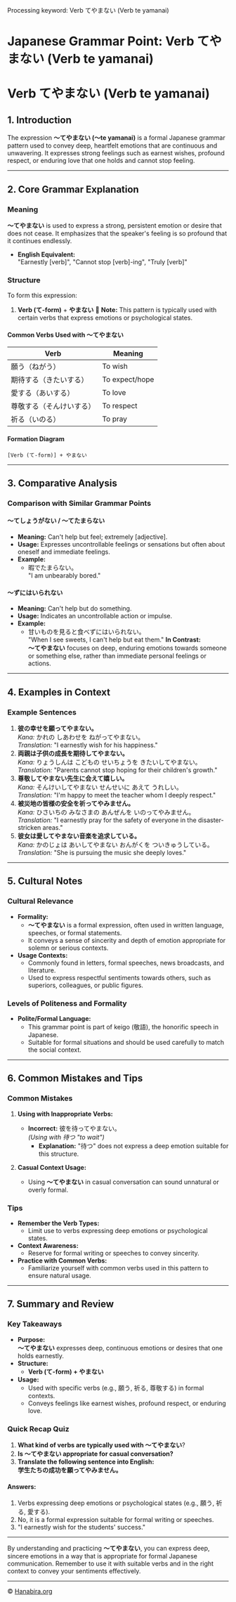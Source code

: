 Processing keyword: Verb てやまない (Verb te yamanai)
# Japanese Grammar Point: Verb てやまない (Verb te yamanai)
# Verb てやまない (Verb te yamanai)
## 1. Introduction
The expression **〜てやまない (〜te yamanai)** is a formal Japanese grammar pattern used to convey deep, heartfelt emotions that are continuous and unwavering. It expresses strong feelings such as earnest wishes, profound respect, or enduring love that one holds and cannot stop feeling.

---
## 2. Core Grammar Explanation
### Meaning
**〜てやまない** is used to express a strong, persistent emotion or desire that does not cease. It emphasizes that the speaker's feeling is so profound that it continues endlessly.
- **English Equivalent:**  
  "Earnestly [verb]", "Cannot stop [verb]-ing", "Truly [verb]"
### Structure
To form this expression:
1. **Verb (て-form)** + **やまない**
🔹 **Note:** This pattern is typically used with certain verbs that express emotions or psychological states.
#### Common Verbs Used with 〜てやまない
| Verb                | Meaning           |
|---------------------|-------------------|
| 願う（ねがう）        | To wish           |
| 期待する（きたいする）| To expect/hope    |
| 愛する（あいする）    | To love           |
| 尊敬する（そんけいする）| To respect        |
| 祈る（いのる）        | To pray           |
#### Formation Diagram
```plaintext
[Verb (て-form)] + やまない
```
---
## 3. Comparative Analysis
### Comparison with Similar Grammar Points
#### 〜てしょうがない / 〜てたまらない
- **Meaning:** Can't help but feel; extremely [adjective].
- **Usage:** Expresses uncontrollable feelings or sensations but often about oneself and immediate feelings.
- **Example:**  
  - 暇でたまらない。  
    "I am unbearably bored."
#### 〜ずにはいられない
- **Meaning:** Can't help but do something.
- **Usage:** Indicates an uncontrollable action or impulse.
- **Example:**  
  - 甘いものを見ると食べずにはいられない。  
    "When I see sweets, I can't help but eat them."
**In Contrast:**  
**〜てやまない** focuses on deep, enduring emotions towards someone or something else, rather than immediate personal feelings or actions.
---
## 4. Examples in Context
### Example Sentences
1. **彼の幸せを願ってやまない。**  
   *Kana:* かれの しあわせを ねがってやまない。  
   *Translation:* "I earnestly wish for his happiness."
2. **両親は子供の成長を期待してやまない。**  
   *Kana:* りょうしんは こどもの せいちょうを きたいしてやまない。  
   *Translation:* "Parents cannot stop hoping for their children's growth."
3. **尊敬してやまない先生に会えて嬉しい。**  
   *Kana:* そんけいしてやまない せんせいに あえて うれしい。  
   *Translation:* "I'm happy to meet the teacher whom I deeply respect."
4. **被災地の皆様の安全を祈ってやみません。**  
   *Kana:* ひさいちの みなさまの あんぜんを いのってやみません。  
   *Translation:* "I earnestly pray for the safety of everyone in the disaster-stricken areas."
5. **彼女は愛してやまない音楽を追求している。**  
   *Kana:* かのじょは あいしてやまない おんがくを ついきゅうしている。  
   *Translation:* "She is pursuing the music she deeply loves."
---
## 5. Cultural Notes
### Cultural Relevance
- **Formality:**  
  - **〜てやまない** is a formal expression, often used in written language, speeches, or formal statements.
  - It conveys a sense of sincerity and depth of emotion appropriate for solemn or serious contexts.
- **Usage Contexts:**  
  - Commonly found in letters, formal speeches, news broadcasts, and literature.
  - Used to express respectful sentiments towards others, such as superiors, colleagues, or public figures.
### Levels of Politeness and Formality
- **Polite/Formal Language:**  
  - This grammar point is part of keigo (敬語), the honorific speech in Japanese.
  - Suitable for formal situations and should be used carefully to match the social context.
---
## 6. Common Mistakes and Tips
### Common Mistakes
1. **Using with Inappropriate Verbs:**  
   - **Incorrect:** 彼を待ってやまない。  
     *(Using with 待つ "to wait")*  
     - **Explanation:** "待つ" does not express a deep emotion suitable for this structure.
  
2. **Casual Context Usage:**  
   - Using **〜てやまない** in casual conversation can sound unnatural or overly formal.
### Tips
- **Remember the Verb Types:**  
  - Limit use to verbs expressing deep emotions or psychological states.
- **Context Awareness:**  
  - Reserve for formal writing or speeches to convey sincerity.
- **Practice with Common Verbs:**  
  - Familiarize yourself with common verbs used in this pattern to ensure natural usage.
---
## 7. Summary and Review
### Key Takeaways
- **Purpose:**  
  **〜てやまない** expresses deep, continuous emotions or desires that one holds earnestly.
- **Structure:**  
  - **Verb (て-form) + やまない**
- **Usage:**  
  - Used with specific verbs (e.g., 願う, 祈る, 尊敬する) in formal contexts.
  - Conveys feelings like earnest wishes, profound respect, or enduring love.
### Quick Recap Quiz
1. **What kind of verbs are typically used with **〜てやまない****?
2. **Is **〜てやまない** appropriate for casual conversation?**
3. **Translate the following sentence into English:**  
   **学生たちの成功を願ってやみません。**
#### Answers:
1. Verbs expressing deep emotions or psychological states (e.g., 願う, 祈る, 愛する).
2. No, it is a formal expression suitable for formal writing or speeches.
3. "I earnestly wish for the students' success."
---
By understanding and practicing **〜てやまない**, you can express deep, sincere emotions in a way that is appropriate for formal Japanese communication. Remember to use it with suitable verbs and in the right context to convey your sentiments effectively.


---

© [Hanabira.org](https://hanabira.org)
